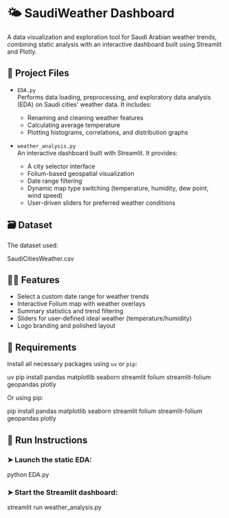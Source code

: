 # 🌤 SaudiWeather Dashboard

A data visualization and exploration tool for Saudi Arabian weather trends, combining static analysis with an interactive dashboard built using Streamlit and Plotly.

## 📁 Project Files

- `EDA.py`  
  Performs data loading, preprocessing, and exploratory data analysis (EDA) on Saudi cities' weather data. It includes:
  - Renaming and cleaning weather features
  - Calculating average temperature
  - Plotting histograms, correlations, and distribution graphs

- `weather_analysis.py`  
  An interactive dashboard built with Streamlit. It provides:
  - A city selector interface
  - Folium-based geospatial visualization
  - Date range filtering
  - Dynamic map type switching (temperature, humidity, dew point, wind speed)
  - User-driven sliders for preferred weather conditions

## 🗃 Dataset

The dataset used:

SaudiCitiesWeather.csv

## 🧑‍🎓 Features

- Select a custom date range for weather trends
-  Interactive Folium map with weather overlays
-  Summary statistics and trend filtering
-  Sliders for user-defined ideal weather (temperature/humidity)
-  Logo branding and polished layout

## 🧪 Requirements

Install all necessary packages using `uv` or `pip`:

uv pip install pandas matplotlib seaborn streamlit folium streamlit-folium geopandas plotly

Or using pip:

pip install pandas matplotlib seaborn streamlit folium streamlit-folium geopandas plotly

## 🚀 Run Instructions

### ➤ Launch the static EDA:

python EDA.py

### ➤ Start the Streamlit dashboard:

streamlit run weather_analysis.py

